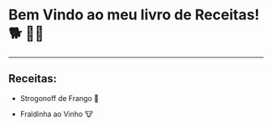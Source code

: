 # Bem Vindo ao meu livro de Receitas! :dog2: :man_cook:

------

## Receitas:

- Strogonoff de Frango :chicken:

- Fraldinha ao Vinho :cow:

  
